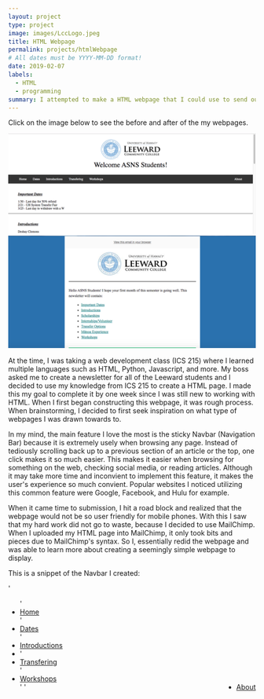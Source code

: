```yaml
---
layout: project
type: project
image: images/LccLogo.jpeg
title: HTML Webpage
permalink: projects/htmlWebpage
# All dates must be YYYY-MM-DD format!
date: 2019-02-07
labels:
  - HTML
  - programming
summary: I attempted to make a HTML webpage that I could use to send out newsletters to the ASNS students.
---
```


Click on the image below to see the before and after of the my webpages.

<div class="ui small rounded images">
  <a href = "../images/webPage_Screenshot.png" target="_blank" >
    <img class="ui image" src="../images/webPage_Screenshot.png">
  </a>
  <a href = "../images/webPage_After.png" target="_blank" >
    <img class="ui image" src="../images/webPage_After.png">
  </a>
</div>



At the time, I was taking a web development class (ICS 215) where I learned multiple languages such as HTML, Python, Javascript, and more. My boss asked me to create a newsletter for all of the Leeward students and I decided to use my knowledge from ICS 215 to create a HTML page. I made this my goal to complete it by one week since I was still new to working with HTML. When I first began constructing this webpage, it was rough process. When brainstorming, I decided to first seek inspiration on what type of webpages I was drawn towards to.

In my mind, the main feature I love the most is the sticky Navbar (Navigation Bar) because it is extremely usely when browsing any page. Instead of tediously scrolling back up to a previous section of an article or the top, one click makes it so much easier. This makes it easier when browsing for something on the web, checking social media, or reading articles. Although it may take more time and inconvient to implement this feature, it makes the user's experience so much convient. Popular websites I noticed utilizing this common feature were Google, Facebook, and Hulu for example.

When it came time to submission, I hit a road block and realized that the webpage would not be so user friendly for mobile phones. With this I saw that my hard work did not go to waste, because I decided to use MailChimp. When I uploaded my HTML page into MailChimp, it only took bits and pieces due to MailChimp's syntax. So I, essentially redid the webpage and was able to learn more about creating a seemingly simple webpage to display.

This is a snippet of the Navbar I created:

'<ul>
  '<li><a href="#top" active:="">Home</a></li>
  '<li><a href="#dates">Dates</a></li>
  '<li><a href="#intro">Introductions</a></li><li>
  '</li><li><a href="#transfer">Transfering</a></li>
  '<li><a href="#workshops">Workshops</a></li>
  '<li style="float:right"><a href="#About">About</a></li>
'</ul>

